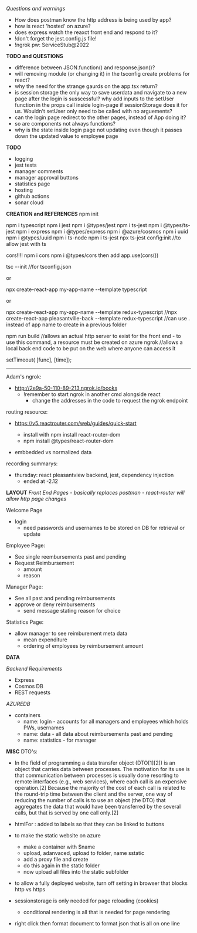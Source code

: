 *Questions and warnings*
- How does postman know the http address is being used by app?
- how is react 'hosted' on azure?
- does express watch the reaxct front end and respond to it?
- !don't forget the jest.config.js file!
- !ngrok pw: ServiceStub@2022

**TODO and QUESTIONS**
- difference between JSON.function() and response.json()?
- will removing module (or changing it) in the tsconfig create problems for react?
- why the need for the strange gaurds on the app.tsx return?
- is session storage the only way to save userdata and navigate to a new page after the login is susscessful? why add inputs to the setUser function in the props call inside login-page if sessionStorage does it for us. Wouldn't setUser only need to be called with no arguements?
- can the login page redirect to the other pages, instead of App doing it?
- so are components not always functions?
- why is the state inside login page not updating even though it passes down the updated value to employee page

**TODO**
- logging
- jest tests
- manager comments 
- manager approval buttons
- statistics page
- hosting
- github actions
- sonar cloud



**CREATION and REFERENCES**
npm init

npm i typescript
npm i jest
npm i @types/jest
npm i ts-jest
npm i @types/ts-jest
npm i express
npm i @types/express
npm i @azure/cosmos
npm i uuid
npm i @types/uuid
npm i ts-node
npm i ts-jest
npx ts-jest config:init //to allow jest with ts

cors!!!!
npm i cors
npm i @types/cors then add app.use(cors())

tsc --init  //for tsconfig.json


or

npx create-react-app my-app-name --template typescript

or 

npx create-react-app my-app-name --template redux-typescript
//npx create-react-app pleasantville-back --template redux-typescript
//can use . instead of app name to create in a previous folder

npm run build //allows an actual http server to exist for the front end
    - to use this command, a resource must be created on azure
ngrok //allows a local back end code to be put on the web where anyone can access it

setTimeout( [func], [time]);


------------------------------------------------------------

Adam's ngrok:
- http://2e9a-50-110-89-213.ngrok.io/books
    - !remember to start ngrok in another cmd alongside react
        - change the addresses in the code to request the ngrok endpoint

routing resource:
- https://v5.reactrouter.com/web/guides/quick-start
    -   install with npm install react-router-dom
    -   npm install @types/react-router-dom

- embbedded vs normalized data

recording summarys:
- thursday: react pleasantview backend, jest, dependency injection
    - ended at -2.12




**LAYOUT**
*Front End Pages - basically replaces postman - react-router will allow http page changes*

Welcome Page
- login
    - need passwords and usernames to be stored on DB for retrieval or update

    
Employee Page:
- See single reembursements past and pending
- Request Reimbursement
    - amount
    - reason

Manager Page:
- See all past and pending reimbursements
- approve or deny reimbursements
    - send message stating reason for choice

Statistics Page:
- allow manager to see reimburement meta data
    - mean expenditure
    - ordering of employees by reimbursement amount


**DATA**

*Backend Requirements*
- Express
- Cosmos DB
- REST requests

*AZUREDB*
- containers
    - name: login - accounts for all managers and employees which holds PWs, usernames
    - name: data - all data about reimbursements past and pending
    - name: statistics - for manager


**MISC**
DTO's:
- In the field of programming a data transfer object (DTO[1][2]) is an object that carries data between processes. The motivation for its use is that communication between processes is usually done resorting to remote interfaces (e.g., web services), where each call is an expensive operation.[2] Because the majority of the cost of each call is related to the round-trip time between the client and the server, one way of reducing the number of calls is to use an object (the DTO) that aggregates the data that would have been transferred by the several calls, but that is served by one call only.[2]

- htmlFor : added to labels so that they can be linked to buttons

- to make the static website on azure
    - make a container with $name
    - upload, adanvaced, upload to folder, name sstatic
    - add a proxy file and create
    - do this again in the static folder
    - now upload all files into the static subfolder

- to allow a fully deployed website, turn off setting in browser that blocks http vs https

- sessionstorage is only needed for page reloading (cookies)
    - conditional rendering is all that is needed for page rendering

- right click then format document to format json that is all on one line